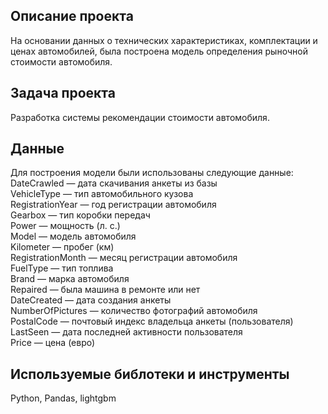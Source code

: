 ## Описание проекта
На основании данных о технических характеристиках, комплектации и ценах автомобилей, была построена модель определения рыночной стоимости автомобиля.
## Задача проекта
Разработка системы рекомендации стоимости автомобиля.
## Данные
Для построения модели были использованы следующие данные:  
DateCrawled — дата скачивания анкеты из базы  
VehicleType — тип автомобильного кузова  
RegistrationYear — год регистрации автомобиля  
Gearbox — тип коробки передач  
Power — мощность (л. с.)  
Model — модель автомобиля  
Kilometer — пробег (км)  
RegistrationMonth — месяц регистрации автомобиля  
FuelType — тип топлива  
Brand — марка автомобиля  
Repaired — была машина в ремонте или нет  
DateCreated — дата создания анкеты  
NumberOfPictures — количество фотографий автомобиля  
PostalCode — почтовый индекс владельца анкеты (пользователя)  
LastSeen — дата последней активности пользователя  
Price — цена (евро)  
## Используемые библотеки и инструменты
Python, Pandas, lightgbm
